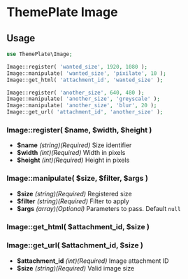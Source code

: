 # ThemePlate Image

## Usage

```php
use ThemePlate\Image;

Image::register( 'wanted_size', 1920, 1080 );
Image::manipulate( 'wanted_size', 'pixilate', 10 );
Image::get_html( 'attachment_id', 'wanted_size' );

Image::register( 'another_size', 640, 480 );
Image::manipulate( 'another_size', 'greyscale' );
Image::manipulate( 'another_size', 'blur', 20 );
Image::get_url( 'attachment_id', 'another_size' );
```

### Image::register( $name, $width, $height )

- **$name** *(string)(Required)* Size identifier
- **$width** *(int)(Required)* Width in pixels
- **$height** *(int)(Required)* Height in pixels

### Image::manipulate( $size, $filter, $args )

- **$size** *(string)(Required)* Registered size
- **$filter** *(string)(Required)* Filter to apply
- **$args** *(array)(Optional)* Parameters to pass. Default `null`

### Image::get_html( $attachment_id, $size )
### Image::get_url( $attachment_id, $size )

- **$attachment_id** *(int)(Required)* Image attachment ID
- **$size** *(string)(Required)* Valid image size
